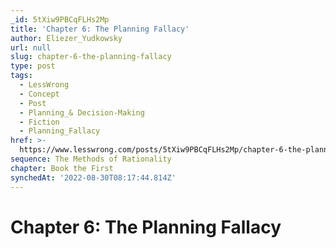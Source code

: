 ```yaml
---
_id: 5tXiw9PBCqFLHs2Mp
title: 'Chapter 6: The Planning Fallacy'
author: Eliezer_Yudkowsky
url: null
slug: chapter-6-the-planning-fallacy
type: post
tags:
  - LessWrong
  - Concept
  - Post
  - Planning_& Decision-Making
  - Fiction
  - Planning_Fallacy
href: >-
  https://www.lesswrong.com/posts/5tXiw9PBCqFLHs2Mp/chapter-6-the-planning-fallacy
sequence: The Methods of Rationality
chapter: Book the First
synchedAt: '2022-08-30T08:17:44.814Z'
---
```


# Chapter 6: The Planning Fallacy
